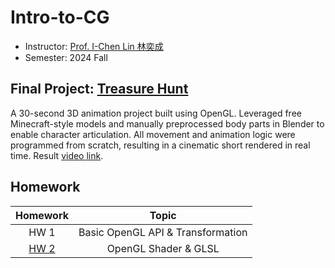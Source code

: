 # Intro-to-CG
- Instructor: [Prof. I-Chen Lin 林奕成](https://people.cs.nycu.edu.tw/~ichenlin/)
- Semester: 2024 Fall

## Final Project: [Treasure Hunt](https://github.com/ChuEating1005/Treasure-Hunt)  
A 30-second 3D animation project built using OpenGL. Leveraged free Minecraft-style models and manually preprocessed body parts in Blender to enable character articulation. All movement and animation logic were programmed from scratch, resulting in a cinematic short rendered in real time. Result [video link](https://www.youtube.com/watch?v=IwIccvUqtNY).

## Homework
|          Homework           |                 Topic                 | 
|:---------------------------:|:-------------------------------------:|
| HW 1                        | Basic OpenGL API & Transformation     | 
| [HW 2](Homeworks/HW2)       | OpenGL Shader & GLSL                  | 
